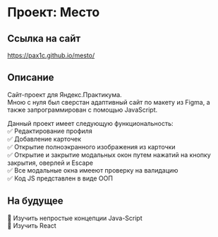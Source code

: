 # Проект: Место

## Ссылка на сайт

https://pax1c.github.io/mesto/

## Описание

Сайт-проект для Яндекс.Практикума.\
Мною с нуля был сверстан адаптивный сайт по макету из Figma, а также запрограммирован с помощью JavaScript.

Данный проект имеет следующую функциональность:\
:white_check_mark: Редактирование профиля\
:white_check_mark: Добавление карточек\
:white_check_mark: Открытие полноэкранного изображения из карточки\
:white_check_mark: Открытие и закрытие модальных окон путем нажатий на кнопку закрытия, оверлей и Escape\
:white_check_mark: Все модальные окна имееют проверку на валидацию\
:white_check_mark: Код JS представлен в виде ООП

## На будущее

:black_square_button: Изучить непростые концепции Java-Script\
:black_square_button: Изучить React
